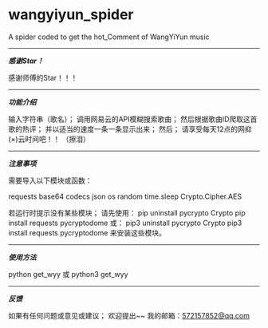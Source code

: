 # wangyiyun_spider
A spider coded to get the hot_Comment of WangYiYun music
__________________________________________________________________
***感谢Star！***

感谢师傅的Star！！！


__________________________________________________________________
***功能介绍***

输入字符串（歌名）；
调用网易云的API模糊搜索歌曲；
然后根据歌曲ID爬取这首歌的热评；
并以适当的速度一条一条显示出来；
然后；
请享受每天12点的网抑(×)云时间吧！！
（擦泪）


__________________________________________________________________
***注意事项***

需要导入以下模块或函数：

requests
base64
codecs
json
os
random
time.sleep
Crypto.Cipher.AES

若运行时提示没有某些模块；
请先使用：
pip uninstall pycrypto Crypto
pip install requests pycryptodome
或：
pip3 uninstall pycrypto Crypto
pip3 install requests pycryptodome
来安装这些模块。


__________________________________________________________________
***使用方法***

python get_wyy<TAB><CR>
或
python3 get_wyy<TAB><CR>

__________________________________________________________________
***反馈***

如果有任何问题或意见或建议；
欢迎提出~~
我的邮箱：572157852@qq.com
